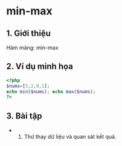 # min-max

## 1. Giới thiệu
Hàm mảng: min-max

## 2. Ví dụ minh họa

```php
<?php
$nums=[5,2,9,1];
echo min($nums); echo max($nums);
?>
```

## 3. Bài tập
- 1. Thử thay dữ liệu và quan sát kết quả.
